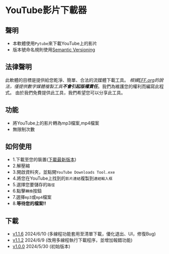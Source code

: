 # YouTube影片下載器
## 聲明
- 本軟體使用`Pytube`來下載YouTube上的影片
- 版本號命名規則使用[Semantic Versioning](https://semver.org/)
## 法律聲明
此軟體的目標是提供給您乾淨、簡單、合法的流媒體下載工具。
*根據[EFF.org](EFF.org)的說法，僅提供數字媒體複製工具**不會引起版權責任***。我們為維護您的權利而編寫此程式。
由於我們免費提供此工具，我們希望您可以分享此工具。
## 功能
- 將YouTube上的影片轉為mp3檔案,mp4檔案
- 無限制次數
## 如何使用
- 1.下載至您的裝置([下載最新版本](https://github.com/skywars-noob/Youtube-download-tool/raw/main/YT%20Downloads%20Tools%20v1.1.6.zip))
- 2.解壓縮
- 3.開啟資料夾，並點開`YouTube Downloads Tool.exe`
- 4.將您在YouTube上找到的`影片連結`複製到`連結輸入框`
- 5.選擇您要儲存的`路徑`
- 6.點擊`轉換`按鈕
- 7.選擇`mp3`或`mp4`檔案
- 8.**等待您的檔案!!**
## 下載
- [v1.1.6](https://github.com/skywars-noob/Youtube-download-tool/raw/main/YT%20Downloads%20Tools%20v1.1.6.zip)    2024/6/10 (多線程功能套用至清單下載，優化退出、UI，修復Bug)
- [v1.1.2](https://github.com/skywars-noob/Youtube-download-tool/raw/main/YT%20Downloads%20Tools%20v1.1.2.zip)    2024/6/9  (改用多線程執行下載程序，並增加報錯功能)
- [v1.0.0](https://github.com/skywars-noob/Youtube-download-tool/raw/main/YT%20Downloads%20Tools%20v1.0.0.zip)    2024/5/30 (初始版本)
